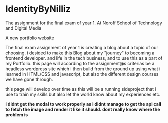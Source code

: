 # IdentityByNilliz

The assignment for the final exam of year 1. At Noroff School of Technology and Digital Media

A new portfolio website

The final exam assignment of year 1 is creating a blog about a topic of our choosing. i desided to make this Blog about my "journey" to becoming a frontend developer. and life in the tech business, and to use this as a part of my Portfolio. this page will according to the assignment@s criterias be a headless wordpress site which i then build from the ground up using what i learned in HTML/CSS and javascript, but also the different design courses we have gone through.

this page will develop over time as this will be a running sideproject that i use to train my skills but also let the world know about my experiences etc.

**i didnt get the modal to work properly as i didnt manage to get the api call to fetch the image and render it like it should. dont really know where the problem is**
